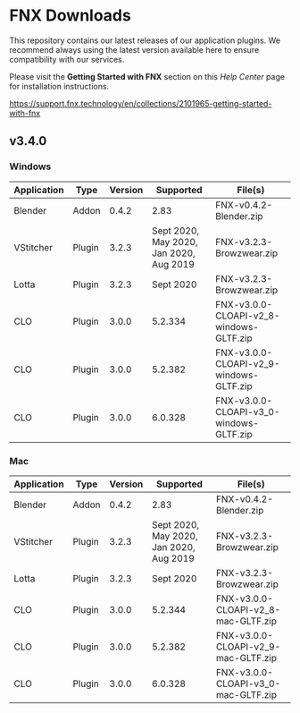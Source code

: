 # FNX Downloads
This repository contains our latest releases of our application plugins. We recommend always using the latest version available here to ensure compatibility with our services.

Please visit the **Getting Started with FNX** section on this *Help Center* page for installation instructions.

https://support.fnx.technology/en/collections/2101965-getting-started-with-fnx


## v3.4.0

### Windows

|Application|Type|Version|Supported|File(s)|
|-|-|-|-|-|
|Blender|Addon|0.4.2|2.83|FNX-v0.4.2-Blender.zip|
|VStitcher|Plugin|3.2.3|Sept 2020, May 2020, Jan 2020, Aug 2019|FNX-v3.2.3-Browzwear.zip|
|Lotta|Plugin|3.2.3|Sept 2020|FNX-v3.2.3-Browzwear.zip|
|CLO|Plugin|3.0.0|5.2.334|FNX-v3.0.0-CLOAPI-v2_8-windows-GLTF.zip|
|CLO|Plugin|3.0.0|5.2.382|FNX-v3.0.0-CLOAPI-v2_9-windows-GLTF.zip|
|CLO|Plugin|3.0.0|6.0.328|FNX-v3.0.0-CLOAPI-v3_0-windows-GLTF.zip|

### Mac
|Application|Type|Version|Supported|File(s)|
|-|-|-|-|-|
|Blender|Addon|0.4.2|2.83|FNX-v0.4.2-Blender.zip|
|VStitcher|Plugin|3.2.3|Sept 2020, May 2020, Jan 2020, Aug 2019|FNX-v3.2.3-Browzwear.zip|
|Lotta|Plugin|3.2.3|Sept 2020|FNX-v3.2.3-Browzwear.zip|
|CLO|Plugin|3.0.0|5.2.344|FNX-v3.0.0-CLOAPI-v2_8-mac-GLTF.zip|
|CLO|Plugin|3.0.0|5.2.382|FNX-v3.0.0-CLOAPI-v2_9-mac-GLTF.zip|
|CLO|Plugin|3.0.0|6.0.328|FNX-v3.0.0-CLOAPI-v3_0-mac-GLTF.zip|
